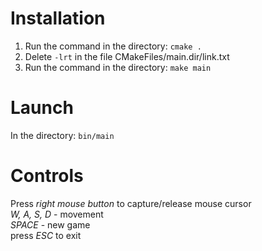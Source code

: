 # Installation

1) Run the command in the directory:
`cmake .`
2) Delete `-lrt` in the file CMakeFiles/main.dir/link.txt 
3) Run the command in the directory:
`make main`

# Launch

In the directory:
	`bin/main`
	
# Controls

Press *right mouse button* to capture/release mouse cursor  
*W, A, S, D* - movement  
*SPACE* - new game  
press *ESC* to exit
